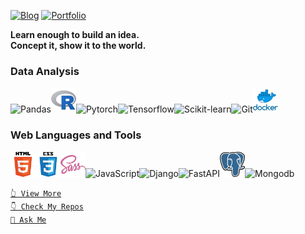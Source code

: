 [![Blog](https://img.shields.io/badge/%F0%9F%9A%80Blog-noopy.dev-blueviolet?style=for-the-badge&link=https://velog.io/@snoop2head)](https://app.gitbook.com/@snoop2head/s/blog/)
[![Portfolio](https://img.shields.io/badge/%F0%9F%93%84Portfolio-UP-3E53F0?style=for-the-badge&link=https://github.com/snoop2head/portfolio/blob/master/README.md)](https://github.com/snoop2head/portfolio/blob/master/README.md)

**Learn enough to build an idea.**<br>**Concept it, show it to the world.**

### Data Analysis
<div>
<img src="https://avatars1.githubusercontent.com/u/21206976?s=200&v=4" alt="Pandas" width="40px" /><img src="https://raw.githubusercontent.com/github/explore/80688e429a7d4ef2fca1e82350fe8e3517d3494d/topics/r/r.png" alt="R" width="40px"><img src="https://avatars0.githubusercontent.com/u/21003710?s=200&v=4" alt="Pytorch" width="40px" /><img src="https://avatars0.githubusercontent.com/u/15658638?s=200&v=4" alt="Tensorflow" width="40px" /><img src="https://avatars2.githubusercontent.com/u/365630?s=200&v=4" alt="Scikit-learn" width="40px" /><img src="https://user-images.githubusercontent.com/32125218/89159419-6c847c80-d5aa-11ea-8421-2301fbc9c917.png" alt="Git" width="40px" /><img src="https://raw.githubusercontent.com/github/explore/80688e429a7d4ef2fca1e82350fe8e3517d3494d/topics/docker/docker.png" alt="Docker" width="40px" />
</div>


### Web Languages and Tools
<div>
<img src="https://raw.githubusercontent.com/github/explore/80688e429a7d4ef2fca1e82350fe8e3517d3494d/topics/html/html.png" alt="HTML5" width="40px" /><img src="https://raw.githubusercontent.com/github/explore/80688e429a7d4ef2fca1e82350fe8e3517d3494d/topics/css/css.png" alt="CSS3" width="40px" /><img src="https://raw.githubusercontent.com/github/explore/80688e429a7d4ef2fca1e82350fe8e3517d3494d/topics/sass/sass.png" alt="Sass" width="40px" /><img src="https://user-images.githubusercontent.com/32125218/89158557-48746b80-d5a9-11ea-80c6-1dc85b29e53e.png" alt="JavaScript" width="40px" /><img src="https://avatars3.githubusercontent.com/u/27804?s=200&v=4" alt="Django" width="40px" /><img src="https://camo.githubusercontent.com/86dafd728b94c0e3c8f19a7295e87df678ed6751/68747470733a2f2f666173746170692e7469616e676f6c6f2e636f6d2f696d672f6c6f676f2d6d617267696e2f6c6f676f2d7465616c2e706e67" alt="FastAPI" height="40px" /><img src="https://raw.githubusercontent.com/github/explore/80688e429a7d4ef2fca1e82350fe8e3517d3494d/topics/postgresql/postgresql.png" alt="PostgreSQL" width="40px" /><img src="https://avatars1.githubusercontent.com/u/45120?s=200&v=4" alt="Mongodb" width="40px" />
</div>

[` 👆 View More `](https://github.com/snoop2head/portfolio/blob/master/README.md) <br>
[` 👇 Check My Repos `](https://github.com/snoop2head?tab=repositories) <br>[` 👋 Ask Me `](mailto:young_ahn@yonsei.ac.kr)

<!--- Logo Source: https://simpleicons.org/ -->
<!--- Badge Syntax: https://shields.io/ -->
<!-- Reference: https://github.com/cjaewon and https://github.com/codeSTACKr/codeSTACKr -->

